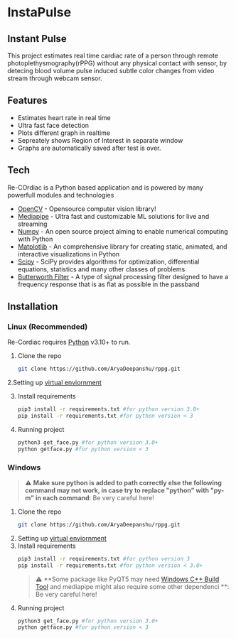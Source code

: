 # InstaPulse
## Instant Pulse

This project estimates real time cardiac rate of a person through remote photoplethysmography(rPPG) without any physical contact with sensor, by detecing blood volume pulse induced subtle color changes from video stream through webcam sensor.

## Features

- Estimates heart rate in real time
- Ultra fast face detection
- Plots different graph in realtime
- Sepreately shows Region of Interest in separate window
- Graphs are automatically saved after test is over.

## Tech

Re-COrdiac is a Python based application and is powered by many powerfull modules and technologies 

- [OpenCV](https://opencv.org/) - Opensource computer vision library!
- [Mediapipe](https://google.github.io/mediapipe/) - Ultra fast and customizable ML solutions for live and streaming 
- [Numpy](https://numpy.org/) -  An open source project aiming to enable numerical computing with Python
- [Matplotlib](https://matplotlib.org/) - An comprehensive library for creating static, animated, and interactive visualizations in Python
- [Scipy](https://scipy.org/) - SciPy provides algorithms for optimization, differential equations, statistics and many other classes of problems
- [Butterworth Filter](https://en.wikipedia.org/wiki/Butterworth_filter) - A type of signal processing filter designed to have a frequency response that is as flat as possible in the passband

## Installation

### Linux (Recommended)
Re-Cordiac requires [Python](https://www.python.org/) v3.10+ to run.

1. Clone the repo
   ```sh
   git clone https://github.com/AryaDeepanshu/rppg.git
   ```
2.Setting up [virtual enviornment](https://docs.python.org/3/library/venv.html)

3. Install requirements
    ```sh
    pip3 install -r requirements.txt #for python version 3.0+
    pip install -r requirements.txt #for python version < 3
    ```
4. Running project
    ```sh
    python3 get_face.py #for python version 3.0+
    python getface.py #for python version < 3
    ```
### Windows
> :warning: **Make sure python is added to path correctly else the following command may not work, in case try to replace "python" with "py- m" in each command**: Be very careful here!
1. Clone the repo
   ```sh
   git clone https://github.com/AryaDeepanshu/rppg.git
   ```
2. Setting up [virtual enviornment](https://docs.python.org/3/library/venv.html)
3. Install requirements
    ```sh
    pip3 install -r requirements.txt #for python version 3
    pip install -r requirements.txt #for python version < 3.0+
    ```
    > :warning: **Some package like PyQT5 may need [Windows C++ Build Tool](https://visualstudio.microsoft.com/downloads/#build-tools-for-visual-studio-2017) and mediapipe might also require some other dependenci **: Be very careful here!
4. Running project
    ```sh
    python3 get_face.py #for python version 3.0+
    python getface.py #for python version < 3
    ```
